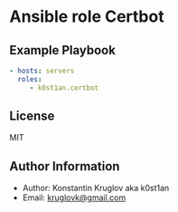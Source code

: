 # Ansible role Certbot

## Example Playbook

```yml
- hosts: servers
  roles:
     - k0st1an.certbot
```

## License

MIT

## Author Information

- Author: Konstantin Kruglov aka k0st1an
- Email: kruglovk@gmail.com
